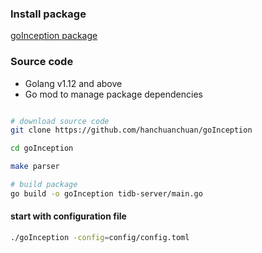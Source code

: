 

### Install package


[goInception package](https://github.com/hanchuanchuan/goInception/releases)


### Source code 

- Golang v1.12 and above
- Go mod to manage package dependencies

```sh

# download source code
git clone https://github.com/hanchuanchuan/goInception

cd goInception

make parser

# build package
go build -o goInception tidb-server/main.go

```

#### start with configuration file

```sh
./goInception -config=config/config.toml
```


